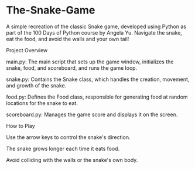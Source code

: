 # The-Snake-Game

A simple recreation of the classic Snake game, developed using Python as part of the 100 Days of Python course by Angela Yu. Navigate the snake, eat the food, and avoid the walls and your own tail!

Project Overview

main.py: The main script that sets up the game window, initializes the snake, food, and scoreboard, and runs the game loop.

snake.py: Contains the Snake class, which handles the creation, movement, and growth of the snake.

food.py: Defines the Food class, responsible for generating food at random locations for the snake to eat.

scoreboard.py: Manages the game score and displays it on the screen.

How to Play

Use the arrow keys to control the snake's direction.

The snake grows longer each time it eats food.

Avoid colliding with the walls or the snake's own body.
